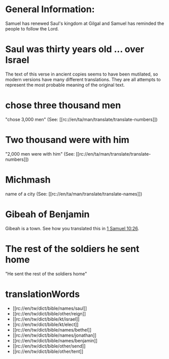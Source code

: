 # General Information:

Samuel has renewed Saul's kingdom at Gilgal and Samuel has reminded the people to follow the Lord.

# Saul was thirty years old ... over Israel

The text of this verse in ancient copies seems to have been mutilated, so modern versions have many different translations. They are all attempts to represent the most probable meaning of the original text.

# chose three thousand men

"chose 3,000 men" (See: [[rc://en/ta/man/translate/translate-numbers]])

# Two thousand were with him

"2,000 men were with him" (See: [[rc://en/ta/man/translate/translate-numbers]])

# Michmash

name of a city (See: [[rc://en/ta/man/translate/translate-names]])

# Gibeah of Benjamin

Gibeah is a town. See how you translated this in [1 Samuel 10:26](../10/26.md).

# The rest of the soldiers he sent home

"He sent the rest of the soldiers home"

# translationWords

* [[rc://en/tw/dict/bible/names/saul]]
* [[rc://en/tw/dict/bible/other/reign]]
* [[rc://en/tw/dict/bible/kt/israel]]
* [[rc://en/tw/dict/bible/kt/elect]]
* [[rc://en/tw/dict/bible/names/bethel]]
* [[rc://en/tw/dict/bible/names/jonathan]]
* [[rc://en/tw/dict/bible/names/benjamin]]
* [[rc://en/tw/dict/bible/other/send]]
* [[rc://en/tw/dict/bible/other/tent]]